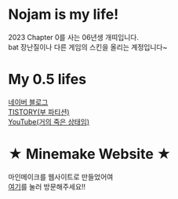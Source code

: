 # Nojam is my life!
2023 Chapter 0를 사는 06년생 개띠입니다.  
bat 장난질이나 다른 게임의 스킨을 올리는 계정입니다~  
# My 0.5 lifes
[네이버 블로그](https://blog.naver.com/tvasuper)  
[TISTORY(부 파티션)](https://5t0ryblog.tistory.com/)  
[YouTube(거의 죽은 상태임)](https://www.youtube.com/@5t0ry)

# ★ Minemake Website ★
마인메이크를 웹사이트로 만들었어여  
[여기](https://sites.google.com/view/minemake)를 눌러 방문해주세요!!
